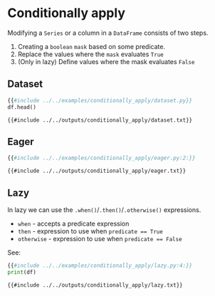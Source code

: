 # Conditionally apply

Modifying a `Series` or a column in a `DataFrame` consists of two steps.

1. Creating a `boolean` `mask` based on some predicate.
1. Replace the values where the `mask` evaluates `True`
1. (Only in lazy) Define values where the mask evaluates `False`

## Dataset

```python
{{#include ../../examples/conditionally_apply/dataset.py}}
df.head()
```

```text
{{#include ../../outputs/conditionally_apply/dataset.txt}}
```

## Eager

```python
{{#include ../../examples/conditionally_apply/eager.py:2:}}
```

```text
{{#include ../../outputs/conditionally_apply/eager.txt}}
```

## Lazy

In lazy we can use the `.when()`/`.then()`/`.otherwise()` expressions.

- `when` - accepts a predicate expression
- `then` - expression to use when `predicate == True`
- `otherwise` - expression to use when `predicate == False`

See:

```python
{{#include ../../examples/conditionally_apply/lazy.py:4:}}
print(df)
```

```text
{{#include ../../outputs/conditionally_apply/lazy.txt}}
```
